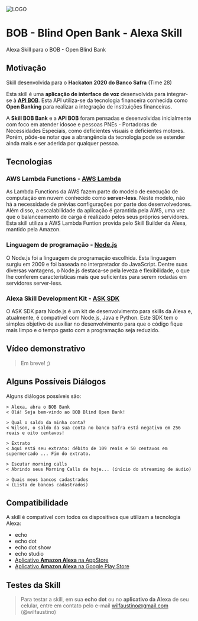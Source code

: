 ![LOGO](https://github.com/wilfaustino/BOB-OpenBlindBank-AlexaSkill/blob/master/assets/images/logo-readme.jpg?raw=true)
 
# BOB - Blind Open Bank - Alexa Skill
Alexa Skill para o BOB - Open Blind Bank

## Motivação
Skill desenvolvida para o **Hackaton 2020 do Banco Safra** (Time 28)

Esta skill é uma **aplicação de interface de voz** desenvolvida para integrar-se à [**API BOB**](https://github.com/Gabriel94Dantas/BOB-BlindOpenBank-API). Esta API utiliza-se da tecnologia financeira conhecida como **Open Banking** para realizar a integração de instituições financeiras.

A **Skill BOB Bank** e a **API BOB** foram pensadas e desenvolvidas inicialmente com foco em atender idosoe e pessoas PNEs - Portadoras de Necessidades Especiais, como deficientes visuais e deficientes motores. Porém, pôde-se notar que a abrangência da tecnologia pode se estender ainda mais e ser aderida por qualquer pessoa.

## Tecnologias

### AWS Lambda Functions - [AWS Lambda](https://aws.amazon.com/pt/lambda/)
As Lambda Functions da AWS fazem parte do modelo de execução de computação em nuvem conhecido como **server-less**. Neste modelo, não há a necessidade de prévias configurações por parte dos desenvolvedores. Além disso, a escalabilidade da aplicação é garantida pela AWS, uma vez que o balanceamento de carga é realizado pelos seus próprios servidores.
Esta skill utiliza a AWS Lambda Funtion provida pelo Skill Builder da Alexa, mantido pela Amazon.

### Linguagem de programação - [Node.js](https://nodejs.org)
O Node.js foi a linguagem de programação escolhida. Esta linguagem surgiu em 2009 e foi baseada no interpretador do JavaScript. Dentre suas diversas vantagens, o Node.js destaca-se pela leveza e flexibilidade, o que lhe conferem características mais que suficientes para serem rodadas em servidores server-less.

### Alexa Skill Development Kit - [ASK SDK](https://www.npmjs.com/package/ask-sdk-core)
O ASK SDK para Node.js é um kit de desenvolvimento para skills da Alexa e, atualmente, é compatível com Node.js, Java e Python. Este SDK tem o simples objetivo de auxiliar no desenvolvimento para que o código fique mais limpo e o tempo gasto com a programação seja reduzido.

## Vídeo demonstrativo
> Em breve! ;)

## Alguns Possíveis Diálogos
Alguns diálogos possíveis são:
```
> Alexa, abra o BOB Bank
< Olá! Seja bem-vindo ao BOB Blind Open Bank!
```
```
> Qual o saldo da minha conta?
< Wilson, o saldo da sua conta no banco Safra está negativo em 256 reais e oito centavos!
```
```
> Extrato
< Aqui está seu extrato: débito de 109 reais e 50 centavos em supermercado ... Fim do extrato.
```
```
> Escutar morning calls
< Abrindo seus Morning Calls de hoje... (ínício do streaming de áudio)
```
```
> Quais meus bancos cadastrados
< (Lista de bancos cadastrados)
```
## Compatibilidade
 A skill é compatível com todos os dispositivos que utilizam a tecnologia Alexa:
- echo
- echo dot
- echo dot show
- echo studio
- [Aplicativo **Amazon Alexa** na AppStore](https://apps.apple.com/br/app/amazon-alexa/id944011620)
- [Aplicativo **Amazon Alexa** na Google Play Store](https://play.google.com/store/apps/details?id=com.amazon.dee.app&hl=pt_BR)

## Testes da Skill

> Para testar a skill, em sua **echo dot** ou no **aplicativo da Alexa** de seu celular, entre em contato pelo e-mail wilfaustino@gmail.com (@wilfaustino)